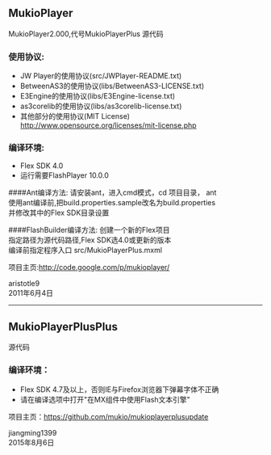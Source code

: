 ﻿## MukioPlayer
MukioPlayer2.000,代号MukioPlayerPlus
源代码

### 使用协议:
 - JW Player的使用协议(src/JWPlayer-README.txt)
 - BetweenAS3的使用协议(libs/BetweenAS3-LICENSE.txt)
 - E3Engine的使用协议(libs/E3Engine-license.txt)
 - as3corelib的使用协议(libs/as3corelib-license.txt)
 - 其他部分的使用协议(MIT License) http://www.opensource.org/licenses/mit-license.php

### 编译环境:
 - Flex SDK 4.0
 - 运行需要FlashPlayer 10.0.0

####Ant编译方法:
请安装ant，进入cmd模式，cd 项目目录， ant  
使用ant编译前,把build.properties.sample改名为build.properties  
并修改其中的Flex SDK目录设置  

####FlashBuilder编译方法:
创建一个新的Flex项目  
指定路径为源代码路径,Flex SDK选4.0或更新的版本  
编译前指定程序入口 src/MukioPlayerPlus.mxml  

项目主页:http://code.google.com/p/mukioplayer/  

aristotle9  
2011年6月4日  

-------------------

## MukioPlayerPlusPlus
源代码

### 编译环境：
 - Flex SDK 4.7及以上，否则IE与Firefox浏览器下弹幕字体不正确
 - 请在编译选项中打开"在MX组件中使用Flash文本引擎"

项目主页：https://github.com/mukio/mukioplayerplusupdate

jiangming1399  
2015年8月6日  